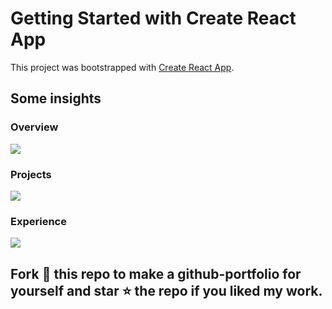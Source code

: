 # Getting Started with Create React App

This project was bootstrapped with [Create React App](https://github.com/facebook/create-react-app).

## Some insights

### Overview

![](https://raw.githubusercontent.com/ampsteric/Portfolio-V-3.0/master/src/Assets/mock1.PNG)

### Projects

![](https://raw.githubusercontent.com/ampsteric/Portfolio-V-3.0/master/src/Assets/mock2.PNG)

### Experience

![](https://raw.githubusercontent.com/ampsteric/Portfolio-V-3.0/master/src/Assets/mock3.PNG)

## Fork 🍴 this repo to make a github-portfolio for yourself and star ⭐ the repo if you liked my work.
